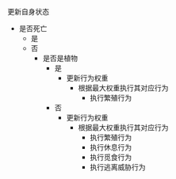 更新自身状态
- 是否死亡
    - 是
    - 否
        - 是否是植物
            - 是
                - 更新行为权重
                    - 根据最大权重执行其对应行为
                        - 执行繁殖行为
            - 否
                - 更新行为权重
                    - 根据最大权重执行其对应行为
                        - 执行繁殖行为
                        - 执行休息行为
                        - 执行觅食行为
                        - 执行逃离威胁行为
